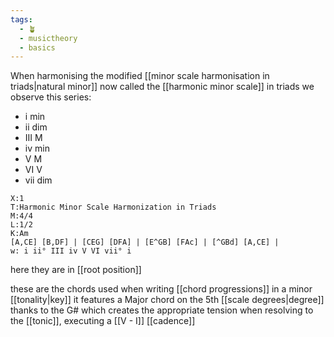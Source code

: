 ```yaml
---
tags:
  - 🪴
  - musictheory
  - basics
---
```

When harmonising the modified [[minor scale harmonisation in triads|natural minor]] now called the [[harmonic minor scale]] in triads we observe this series:
- i min
- ii dim
- III M
- iv min
- V M
- VI V
- vii dim


```music-abc
X:1
T:Harmonic Minor Scale Harmonization in Triads
M:4/4
L:1/2
K:Am
[A,CE] [B,DF] | [CEG] [DFA] | [E^GB] [FAc] | [^GBd] [A,CE] |
w: i ii° III iv V VI vii° i
```
here they are in [[root position]]

these are the chords used when writing [[chord progressions]] in a minor [[tonality|key]]
it features a Major chord on the 5th [[scale degrees|degree]] thanks to the G# which creates the appropriate tension when resolving to the [[tonic]], executing a [[V - I]] [[cadence]]